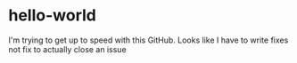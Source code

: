 # hello-world

I'm trying to get up to speed with this GitHub.
Looks like I have to write fixes not fix to actually close an issue
